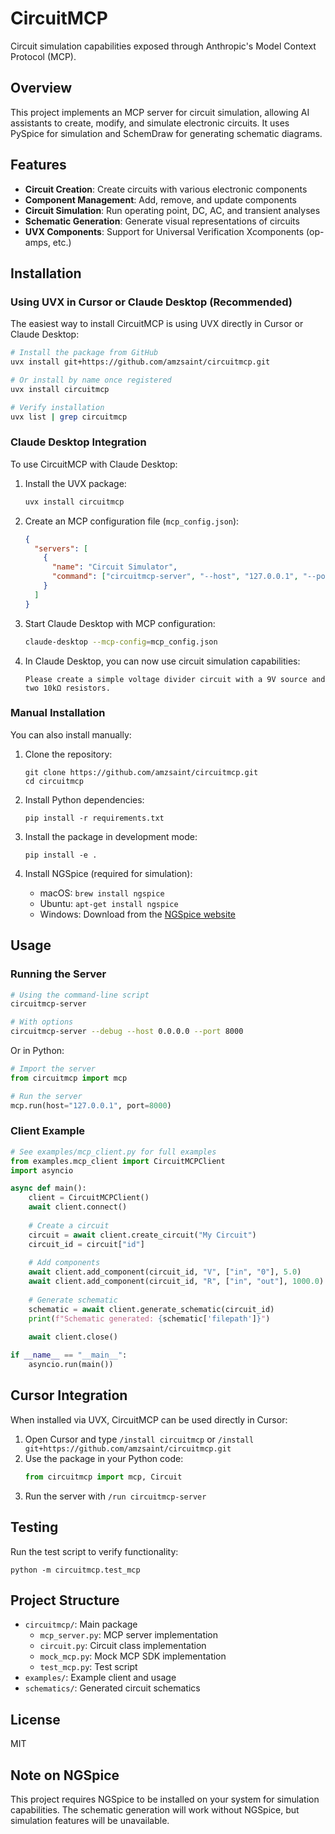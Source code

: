 # CircuitMCP

Circuit simulation capabilities exposed through Anthropic's Model Context Protocol (MCP).

## Overview

This project implements an MCP server for circuit simulation, allowing AI assistants to create, modify, and simulate electronic circuits. It uses PySpice for simulation and SchemDraw for generating schematic diagrams.

## Features

- **Circuit Creation**: Create circuits with various electronic components
- **Component Management**: Add, remove, and update components
- **Circuit Simulation**: Run operating point, DC, AC, and transient analyses
- **Schematic Generation**: Generate visual representations of circuits
- **UVX Components**: Support for Universal Verification Xcomponents (op-amps, etc.)

## Installation

### Using UVX in Cursor or Claude Desktop (Recommended)

The easiest way to install CircuitMCP is using UVX directly in Cursor or Claude Desktop:

```bash
# Install the package from GitHub
uvx install git+https://github.com/amzsaint/circuitmcp.git

# Or install by name once registered
uvx install circuitmcp

# Verify installation
uvx list | grep circuitmcp
```

### Claude Desktop Integration

To use CircuitMCP with Claude Desktop:

1. Install the UVX package:
   ```bash
   uvx install circuitmcp
   ```

2. Create an MCP configuration file (`mcp_config.json`):
   ```json
   {
     "servers": [
       {
         "name": "Circuit Simulator",
         "command": ["circuitmcp-server", "--host", "127.0.0.1", "--port", "8000"]
       }
     ]
   }
   ```

3. Start Claude Desktop with MCP configuration:
   ```bash
   claude-desktop --mcp-config=mcp_config.json
   ```

4. In Claude Desktop, you can now use circuit simulation capabilities:
   ```
   Please create a simple voltage divider circuit with a 9V source and two 10kΩ resistors.
   ```

### Manual Installation

You can also install manually:

1. Clone the repository:
   ```
   git clone https://github.com/amzsaint/circuitmcp.git
   cd circuitmcp
   ```

2. Install Python dependencies:
   ```
   pip install -r requirements.txt
   ```

3. Install the package in development mode:
   ```
   pip install -e .
   ```

4. Install NGSpice (required for simulation):
   - macOS: `brew install ngspice`
   - Ubuntu: `apt-get install ngspice`
   - Windows: Download from the [NGSpice website](http://ngspice.sourceforge.net/download.html)

## Usage

### Running the Server

```bash
# Using the command-line script
circuitmcp-server

# With options
circuitmcp-server --debug --host 0.0.0.0 --port 8000
```

Or in Python:

```python
# Import the server
from circuitmcp import mcp

# Run the server
mcp.run(host="127.0.0.1", port=8000)
```

### Client Example

```python
# See examples/mcp_client.py for full examples
from examples.mcp_client import CircuitMCPClient
import asyncio

async def main():
    client = CircuitMCPClient()
    await client.connect()
    
    # Create a circuit
    circuit = await client.create_circuit("My Circuit")
    circuit_id = circuit["id"]
    
    # Add components
    await client.add_component(circuit_id, "V", ["in", "0"], 5.0)
    await client.add_component(circuit_id, "R", ["in", "out"], 1000.0)
    
    # Generate schematic
    schematic = await client.generate_schematic(circuit_id)
    print(f"Schematic generated: {schematic['filepath']}")
    
    await client.close()

if __name__ == "__main__":
    asyncio.run(main())
```

## Cursor Integration

When installed via UVX, CircuitMCP can be used directly in Cursor:

1. Open Cursor and type `/install circuitmcp` or `/install git+https://github.com/amzsaint/circuitmcp.git`
2. Use the package in your Python code:
   ```python
   from circuitmcp import mcp, Circuit
   ```
3. Run the server with `/run circuitmcp-server`

## Testing

Run the test script to verify functionality:

```
python -m circuitmcp.test_mcp
```

## Project Structure

- `circuitmcp/`: Main package
  - `mcp_server.py`: MCP server implementation
  - `circuit.py`: Circuit class implementation
  - `mock_mcp.py`: Mock MCP SDK implementation
  - `test_mcp.py`: Test script
- `examples/`: Example client and usage
- `schematics/`: Generated circuit schematics

## License

MIT

## Note on NGSpice

This project requires NGSpice to be installed on your system for simulation capabilities. The schematic generation will work without NGSpice, but simulation features will be unavailable. 